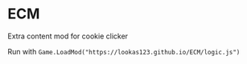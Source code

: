 # ECM
Extra content mod for cookie clicker

Run with `Game.LoadMod("https://lookas123.github.io/ECM/logic.js")`
